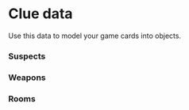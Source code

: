 
# Clue data

Use this data to model your game cards into objects.

### Suspects


### Weapons

### Rooms


